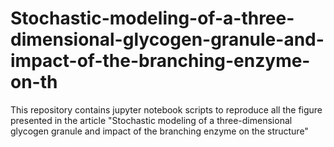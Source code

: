 # Stochastic-modeling-of-a-three-dimensional-glycogen-granule-and-impact-of-the-branching-enzyme-on-th
This repository contains jupyter notebook scripts to reproduce all the figure presented in the article "Stochastic modeling of a three-dimensional glycogen granule and impact of the branching enzyme on the structure"

